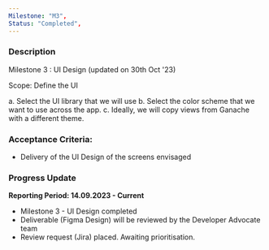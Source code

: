 ```yaml
---
Milestone: "M3",
Status: "Completed",
---
```

<!--lang:en--> 
### Description

Milestone 3 : UI Design (updated on 30th Oct '23)

Scope: Define the UI

a. Select the UI library that we will use 
b. Select the color scheme that we want to use across the app. 
c. Ideally, we will copy views from Ganache with a different theme.

### Acceptance Criteria:

- Delivery of the UI Design of the screens envisaged

### Progress Update

**Reporting Period: 14.09.2023 - Current**
- Milestone 3 - UI Design completed
- Deliverable (Figma Design) will be reviewed by the Developer Advocate team
- Review request (Jira) placed. Awaiting prioritisation. 
